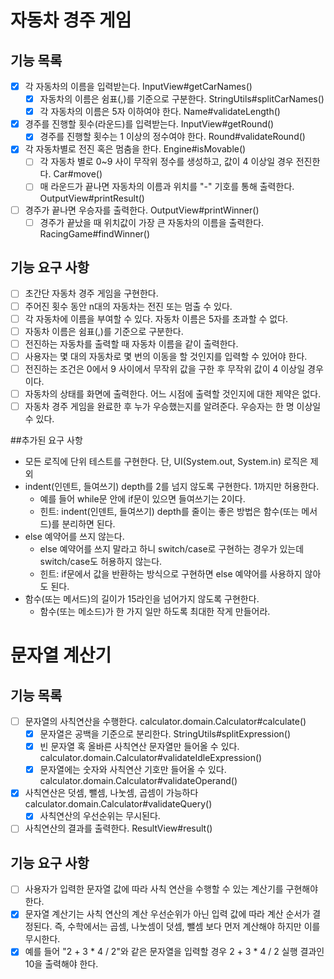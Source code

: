 # 자동차 경주 게임

## 기능 목록
- [X] 각 자동차의 이름을 입력받는다. InputView#getCarNames()
  - [X] 자동차의 이름은 쉼표(,)를 기준으로 구분한다. StringUtils#splitCarNames()
  - [X] 각 자동차의 이름은 5자 이하여야 한다. Name#validateLength()
- [X] 경주를 진행할 횟수(라운드)를 입력받는다. InputView#getRound()
  - [X] 경주를 진행할 횟수는 1 이상의 정수여야 한다. Round#validateRound()
- [X] 각 자동차별로 전진 혹은 멈춤을 한다. Engine#isMovable()
  - [ ] 각 자동차 별로 0~9 사이 무작위 정수를 생성하고, 값이 4 이상일 경우 전진한다. Car#move() 
  - [ ] 매 라운드가 끝나면 자동차의 이름과 위치를 "-" 기호를 통해 출력한다. OutputView#printResult()
- [ ] 경주가 끝나면 우승자를 출력한다. OutputView#printWinner()
  - [ ] 경주가 끝났을 때 위치값이 가장 큰 자동차의 이름을 출력한다. RacingGame#findWinner()
  
## 기능 요구 사항
- [ ] 초간단 자동차 경주 게임을 구현한다.
- [ ] 주어진 횟수 동안 n대의 자동차는 전진 또는 멈출 수 있다.
- [ ] 각 자동차에 이름을 부여할 수 있다. 자동차 이름은 5자를 초과할 수 없다.
- [ ] 자동차 이름은 쉼표(,)를 기준으로 구분한다.
- [ ] 전진하는 자동차를 출력할 때 자동차 이름을 같이 출력한다.
- [ ] 사용자는 몇 대의 자동차로 몇 번의 이동을 할 것인지를 입력할 수 있어야 한다.
- [ ] 전진하는 조건은 0에서 9 사이에서 무작위 값을 구한 후 무작위 값이 4 이상일 경우이다.
- [ ] 자동차의 상태를 화면에 출력한다. 어느 시점에 출력할 것인지에 대한 제약은 없다.
- [ ] 자동차 경주 게임을 완료한 후 누가 우승했는지를 알려준다. 우승자는 한 명 이상일 수 있다.

##추가된 요구 사항
- 모든 로직에 단위 테스트를 구현한다. 단, UI(System.out, System.in) 로직은 제외
- indent(인덴트, 들여쓰기) depth를 2를 넘지 않도록 구현한다. 1까지만 허용한다.
  - 예를 들어 while문 안에 if문이 있으면 들여쓰기는 2이다.
  - 힌트: indent(인덴트, 들여쓰기) depth를 줄이는 좋은 방법은 함수(또는 메서드)를 분리하면 된다.
- else 예약어를 쓰지 않는다.
  - else 예약어를 쓰지 말라고 하니 switch/case로 구현하는 경우가 있는데 switch/case도 허용하지 않는다.
  - 힌트: if문에서 값을 반환하는 방식으로 구현하면 else 예약어를 사용하지 않아도 된다.
- 함수(또는 메서드)의 길이가 15라인을 넘어가지 않도록 구현한다.
  - 함수(또는 메소드)가 한 가지 일만 하도록 최대한 작게 만들어라.

# 문자열 계산기
## 기능 목록
- [ ] 문자열의 사칙연산을 수행한다. calculator.domain.Calculator#calculate()
  - [X] 문자열은 공백을 기준으로 분리한다. StringUtils#splitExpression()
  - [X] 빈 문자열 혹 올바른 사칙연산 문자열만 들어올 수 있다. calculator.domain.Calculator#validateIdleExpression()
  - [X] 문자열에는 숫자와 사칙연산 기호만 들어올 수 있다. calculator.domain.Calculator#validateOperand()
- [X] 사칙연산은 덧셈, 뺄셈, 나눗셈, 곱셈이 가능하다 calculator.domain.Calculator#validateQuery()
    - [X] 사칙연산의 우선순위는 무시된다.
- [ ] 사칙연산의 결과를 출력한다. ResultView#result()

## 기능 요구 사항
- [ ] 사용자가 입력한 문자열 값에 따라 사칙 연산을 수행할 수 있는 계산기를 구현해야 한다.
- [X] 문자열 계산기는 사칙 연산의 계산 우선순위가 아닌 입력 값에 따라 계산 순서가 결정된다. 즉, 수학에서는 곱셈, 나눗셈이 덧셈, 뺄셈 보다 먼저 계산해야 하지만 이를 무시한다.
- [X] 예를 들어 "2 + 3 * 4 / 2"와 같은 문자열을 입력할 경우 2 + 3 * 4 / 2 실행 결과인 10을 출력해야 한다.